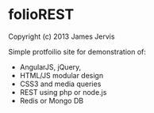folioREST
=========

Copyright (c) 2013 James Jervis

Simple protfoilio site for demonstration of:

- AngularJS, jQuery,  
- HTML/JS modular design
- CSS3 and media queries
- REST using php or node.js
- Redis or Mongo DB